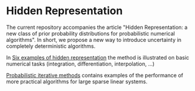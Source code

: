 # Hidden Representation

The current repository accompanies the article "Hidden Representation: a new class of prior probability distributions for probabilistic numerical algorithms". In short, we propose a new way to introduce uncertainty in completely deterministic algorithms.

In [Six examples of hidden representation](https://github.com/VLSF/HiddenRepresentation/blob/master/Six%20examples%20of%20the%20hidden%20representation.ipynb) the method is illustrated on basic numerical tasks (integration, differentiation, interpolation, ...)

[Probabilistic iterative methods](https://github.com/VLSF/HiddenRepresentation/blob/master/Probabilistic%20iterative%20methods.ipynb) contains examples of the performance of more practical algorithms for large sparse linear systems.
